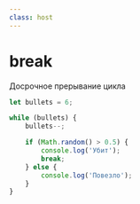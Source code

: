 ```yaml
---
class: host
---
```


# break
Досрочное прерывание цикла

```js
let bullets = 6;

while (bullets) {
    bullets--;

    if (Math.random() > 0.5) {
        console.log('Убит');
        break;
    } else {
        console.log('Повезло');
    }
}
```

<style>
.host code {
    font-size: 1.25rem;
}
</style>
